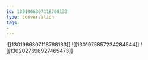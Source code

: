 ```yaml
---
id: 1301966307118768133
type: conversation
tags:
- 
---
```

![[1301966307118768133]]
![[1301975857234284544]]
![[1302027696927465473]]

